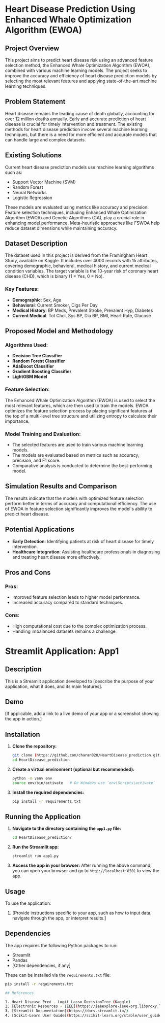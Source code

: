 # Heart Disease Prediction Using Enhanced Whale Optimization Algorithm (EWOA)

## Project Overview

This project aims to predict heart disease risk using an advanced feature selection method, the Enhanced Whale Optimization Algorithm (EWOA), combined with various machine learning models. The project seeks to improve the accuracy and efficiency of heart disease prediction models by selecting the most relevant features and applying state-of-the-art machine learning techniques.

## Problem Statement

Heart disease remains the leading cause of death globally, accounting for over 12 million deaths annually. Early and accurate prediction of heart disease is crucial for timely intervention and treatment. The existing methods for heart disease prediction involve several machine learning techniques, but there is a need for more efficient and accurate models that can handle large and complex datasets.

## Existing Solutions

Current heart disease prediction models use machine learning algorithms such as:
- Support Vector Machine (SVM)
- Random Forest
- Neural Networks
- Logistic Regression

These models are evaluated using metrics like accuracy and precision. Feature selection techniques, including Enhanced Whale Optimization Algorithm (EWOA) and Genetic Algorithms (GA), play a crucial role in enhancing model performance. Meta-heuristic approaches like FSWOA help reduce dataset dimensions while maintaining accuracy.

## Dataset Description

The dataset used in this project is derived from the Framingham Heart Study, available on Kaggle. It includes over 4000 records with 15 attributes, covering demographic, behavioral, medical history, and current medical condition variables. The target variable is the 10-year risk of coronary heart disease (CHD), which is binary (1 = Yes, 0 = No).

### Key Features:
- **Demographic**: Sex, Age
- **Behavioral**: Current Smoker, Cigs Per Day
- **Medical History**: BP Meds, Prevalent Stroke, Prevalent Hyp, Diabetes
- **Current Medical**: Tot Chol, Sys BP, Dia BP, BMI, Heart Rate, Glucose

## Proposed Model and Methodology

### Algorithms Used:
- **Decision Tree Classifier**
- **Random Forest Classifier**
- **AdaBoost Classifier**
- **Gradient Boosting Classifier**
- **LightGBM Model**

### Feature Selection:
The Enhanced Whale Optimization Algorithm (EWOA) is used to select the most relevant features, which are then used to train the models. EWOA optimizes the feature selection process by placing significant features at the top of a multi-level tree structure and utilizing entropy to calculate their importance.

### Model Training and Evaluation:
- The selected features are used to train various machine learning models.
- The models are evaluated based on metrics such as accuracy, precision, and F1 score.
- Comparative analysis is conducted to determine the best-performing model.

## Simulation Results and Comparison

The results indicate that the models with optimized feature selection perform better in terms of accuracy and computational efficiency. The use of EWOA in feature selection significantly improves the model's ability to predict heart disease.

## Potential Applications

- **Early Detection**: Identifying patients at risk of heart disease for timely intervention.
- **Healthcare Integration**: Assisting healthcare professionals in diagnosing and treating heart disease more effectively.

## Pros and Cons

### Pros:
- Improved feature selection leads to higher model performance.
- Increased accuracy compared to standard techniques.

### Cons:
- High computational cost due to the complex optimization process.
- Handling imbalanced datasets remains a challenge.


# Streamlit Application: App1

## Description
This is a Streamlit application developed to [describe the purpose of your application, what it does, and its main features]. 

## Demo
[If applicable, add a link to a live demo of your app or a screenshot showing the app in action.]

## Installation

1. **Clone the repository:**
    ```bash
    git clone (https://github.com/charan028/HeartDisease_prediction.git)
    cd HeartDisease_prediction
    ```

2. **Create a virtual environment (optional but recommended):**
    ```bash
    python -m venv env
    source env/bin/activate   # On Windows use `env\Scripts\activate`
    ```

3. **Install the required dependencies:**
    ```bash
    pip install -r requirements.txt
    ```

## Running the Application

1. **Navigate to the directory containing the `app1.py` file:**
    ```bash
    cd HeartDisease_prediction/
    ```

2. **Run the Streamlit app:**
    ```bash
    streamlit run app1.py
    ```

3. **Access the app in your browser:**
    After running the above command, you can open your browser and go to `http://localhost:8501` to view the app.

## Usage
To use the application:
1. [Provide instructions specific to your app, such as how to input data, navigate through the app, or interpret results.]

## Dependencies
The app requires the following Python packages to run:

- Streamlit
- Pandas
- [Other dependencies, if any]

These can be installed via the `requirements.txt` file:
```bash
pip install -r requirements.txt

## References

1. Heart Disease Pred - Logit Lasso DecisionTree (Kaggle)
2. [Electronic Resources - IEEE](https://ieeexplore-ieee-org.libproxy.library.unt.edu/stamp/stamp.jsp?tp=&arnumber=10428617)
3. [Streamlit Documentation](https://docs.streamlit.io/)
4. [Scikit-Learn User Guide](https://scikit-learn.org/stable/user_guide.html)

